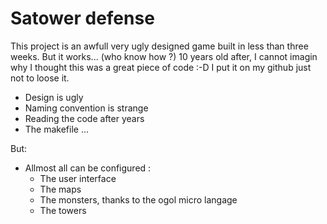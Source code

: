 # Satower defense

This project is an awfull very ugly designed game built in less than three weeks. But it works... (who know how ?)
10 years old after, I cannot imagin why I thought this was a great piece of code :-D
I put it on my github just not to loose it.

- Design is ugly
- Naming convention is strange
- Reading the code after years 
- The makefile ...

But:

- Allmost all can be configured :
  - The user interface
  - The maps
  - The monsters, thanks to the ogol micro langage
  - The towers
  

